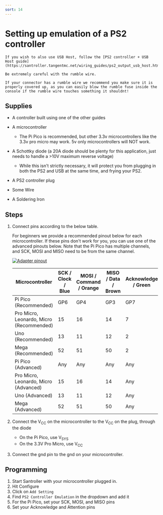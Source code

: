 ```yaml
---
sort: 14
---
```


# Setting up emulation of a PS2 controller

```danger
If you wish to also use USB Host, follow the [PS2 controller + USB Host guide](https://santroller.tangentmc.net/wiring_guides/ps2_output_usb_host.html)
```

```danger
Be extremely careful with the rumble wire. 

If your connector has a rumble wire we recommend you make sure it is properly covered up, as you can easily blow the rumble fuse inside the console if the rumble wire touches something it shouldnt!
```

## Supplies

- A controller built using one of the other guides

- A microcontroller

  - The Pi Pico is recommended, but other 3.3v microcontrollers like the 3.3v pro micro may work. 5v only microcontrollers will NOT work.

- A Schottky diode (a 20A diode should be plenty for this application, just needs to handle a >10V maximum reverse voltage)
  - While this isn't strictly necessary, it will protect you from plugging in both the PS2 and USB at the same time, and frying your PS2.

- A PS2 controller plug
- Some Wire
- A Soldering Iron

## Steps

1. Connect pins according to the below table.

   For beginners we provide a recommended pinout below for each microcontroller.
   If these pins don't work for you, you can use one of the advanced pinouts below. Note that the Pi Pico has multiple channels, and SCK, MOSI and MISO need to be from the same channel.

   [![Adapter pinout](/assets/images/ps2-pinout.png)](/assets/images/ps2-pinout.png)

   | Microcontroller                          | SCK / Clock / Blue | MOSI / Command / Orange | MISO / Data / Brown | Acknowledge / Green | Attention / Yellow |
   | ---------------------------------------- | ------------------ | ----------------------- | ------------------- | ------------------- | ------------------ |
   | Pi Pico (Recommended)                    | GP6                | GP4                     | GP3                 | GP7                 | GP10               |
   | Pro Micro, Leonardo, Micro (Recommended) | 15                 | 16                      | 14                  | 7                   | 10                 |
   | Uno (Recommended)                        | 13                 | 11                      | 12                  | 2                   | 10                 |
   | Mega (Recommended)                       | 52                 | 51                      | 50                  | 2                   | 10                 |
   | Pi Pico (Advanced)                       | Any                | Any                     | Any                 | Any                 | Any                |
   | Pro Micro, Leonardo, Micro (Advanced)    | 15                 | 16                      | 14                  | Any                 | Any                |
   | Uno (Advanced)                           | 13                 | 11                      | 12                  | Any                 | Any                |
   | Mega (Advanced)                          | 52                 | 51                      | 50                  | Any                 | Any                |

2. Connect the V<sub>CC</sub> on the microcontroller to the V<sub>CC</sub> on the plug, through the diode
   - On the Pi Pico, use V<sub>SYS</sub>
   - On the 3.3V Pro Micro, use V<sub>CC</sub>
3. Connect the gnd pin to the gnd on your microcontroller.

## Programming

1.  Start Santroller with your microcontroller plugged in.
2.  Hit Configure
3.  Click on `Add Setting`
4.  Find `PS2 Controller Emulation` in the dropdown and add it
5.  For the Pi Pico, set your SCK, MOSI, and MISO pins
6.  Set your Acknowledge and Attention pins
